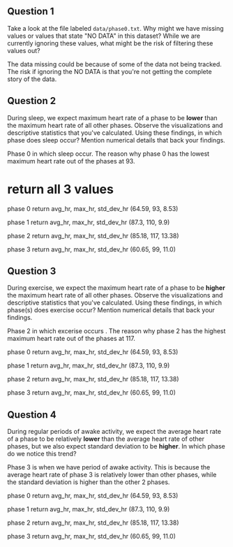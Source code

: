 ## Question 1

Take a look at the file labeled `data/phase0.txt`. Why might we have missing values or values that state "NO DATA" in this dataset? While we are currently ignoring these values, what might be the risk of filtering these values out?

The data missing could be because of some of the data not being tracked. The risk if ignoring the NO DATA is that you're not getting the complete story of the data.

## Question 2

During sleep, we expect maximum heart rate of a phase to be **lower** than the maximum heart rate of all other phases. Observe the visualizations and descriptive statistics that you've calculated. Using these findings, in which phase does sleep occur? Mention numerical details that back your findings.

Phase 0 in which sleep occur. The reason why phase 0 has the lowest maximum heart rate out of the phases at 93.

# return all 3 values
phase 0
return avg_hr, max_hr, std_dev_hr
(64.59, 93, 8.53)

phase 1
 return avg_hr, max_hr, std_dev_hr
(87.3, 110, 9.9)

phase 2
 return avg_hr, max_hr, std_dev_hr
(85.18, 117, 13.38)

phase 3
 return avg_hr, max_hr, std_dev_hr
(60.65, 99, 11.0)

## Question 3

During exercise, we expect the maximum heart rate of a phase to be **higher** the maximum heart rate of all other phases. Observe the visualizations and descriptive statistics that you've calculated. Using these findings, in which phase(s) does exercise occur? Mention numerical details that back your findings. 

Phase 2 in which excerise occurs . The reason why phase 2 has the highest maximum heart rate out of the phases at 117.

phase 0
return avg_hr, max_hr, std_dev_hr
(64.59, 93, 8.53)

phase 1
 return avg_hr, max_hr, std_dev_hr
(87.3, 110, 9.9)

phase 2
 return avg_hr, max_hr, std_dev_hr
(85.18, 117, 13.38)

phase 3
 return avg_hr, max_hr, std_dev_hr
(60.65, 99, 11.0)


## Question 4

During regular periods of awake activity, we expect the average heart rate of a phase to be relatively **lower** than the average heart rate of other phases, but we also expect standard deviation to be **higher**. In which phase do we notice this trend?

Phase 3 is when we have period of awake activity. This is because the average heart rate of phase 3 is relatively lower than other phases, while the standard deviation is higher than the other 2 phases.

phase 0
return avg_hr, max_hr, std_dev_hr
(64.59, 93, 8.53)

phase 1
 return avg_hr, max_hr, std_dev_hr
(87.3, 110, 9.9)

phase 2
 return avg_hr, max_hr, std_dev_hr
(85.18, 117, 13.38)

phase 3
 return avg_hr, max_hr, std_dev_hr
(60.65, 99, 11.0)

